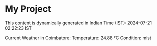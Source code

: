 # My Project

This content is dynamically generated in Indian Time (IST): 2024-07-21 02:22:23 IST


Current Weather in Coimbatore:
Temperature: 24.88 °C
Condition: mist
